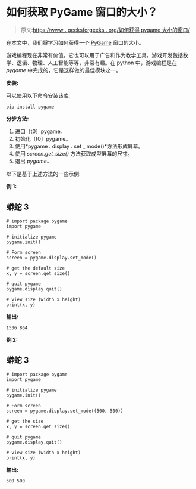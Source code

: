 # 如何获取 PyGame 窗口的大小？

> 原文:[https://www . geeksforgeeks . org/如何获得 pygame 大小的窗口/](https://www.geeksforgeeks.org/how-to-get-the-size-of-pygame-window/)

在本文中，我们将学习如何获得一个 [PyGame](https://www.geeksforgeeks.org/introduction-to-pygame/) 窗口的大小。

游戏编程现在非常有价值，它也可以用于广告和作为教学工具。游戏开发包括数学、逻辑、物理、人工智能等等，非常有趣。在 python 中，游戏编程是在 *pygame* 中完成的，它是这样做的最佳模块之一。

**安装:**

可以使用以下命令安装该库:

```
pip install pygame 
```

**分步方法:**

1.  进口〔t0〕pygame。
2.  初始化〔t0〕pygame。
3.  使用*pygame . display . set _ mode()*方法形成屏幕。
4.  使用 *screen.get_size()* 方法获取成型屏幕的尺寸。
5.  退出 *pygame。*

以下是基于上述方法的一些示例:

**例 1:**

## 蟒蛇 3

```
# import package pygame
import pygame

# initialize pygame
pygame.init()

# Form screen
screen = pygame.display.set_mode()

# get the default size
x, y = screen.get_size()

# quit pygame
pygame.display.quit()

# view size (width x height)
print(x, y)
```

**输出:**

```
1536 864
```

**例 2:**

## 蟒蛇 3

```
# import package pygame
import pygame

# initialize pygame
pygame.init()

# Form screen
screen = pygame.display.set_mode((500, 500))

# get the size
x, y = screen.get_size()

# quit pygame
pygame.display.quit()

# view size (width x height)
print(x, y)
```

**输出:**

```
500 500
```